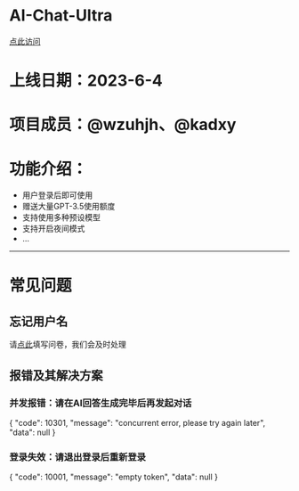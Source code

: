 # AI-Chat-Ultra
[点此访问](https://chat.wzunjh.top)
# 上线日期：2023-6-4
# 项目成员：@wzuhjh、@kadxy
# 功能介绍：
- 用户登录后即可使用
- 赠送大量GPT-3.5使用额度
- 支持使用多种预设模型
- 支持开启夜间模式
- ...
***
# 常见问题
## 忘记用户名
请[点此](https://wj.qq.com/s2/12557864/965d/)填写问卷，我们会及时处理
## 报错及其解决方案
### 并发报错：请在AI回答生成完毕后再发起对话
{
  "code": 10301,
  "message": "concurrent error, please try again later",
  "data": null
}
### 登录失效：请退出登录后重新登录
{
  "code": 10001,
  "message": "empty token",
  "data": null
}
